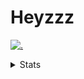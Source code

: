 # Heyzzz  

[![.](https://skillicons.dev/icons?i=js,java)](https://skillicons.dev)  

<details>
<summary>Stats</summary
<!--START_SECTION:waka-->

```txt
JavaScript   3 hrs 15 mins   ███████████▒░░░░░░░░░░░░░   45.64 %
Java         2 hrs 40 mins   █████████▒░░░░░░░░░░░░░░░   37.45 %
TypeScript   30 mins         █▓░░░░░░░░░░░░░░░░░░░░░░░   07.02 %
CSS          20 mins         █▒░░░░░░░░░░░░░░░░░░░░░░░   04.90 %
Bash         8 mins          ▒░░░░░░░░░░░░░░░░░░░░░░░░   01.92 %
```

<!--END_SECTION:waka-->
</details>

